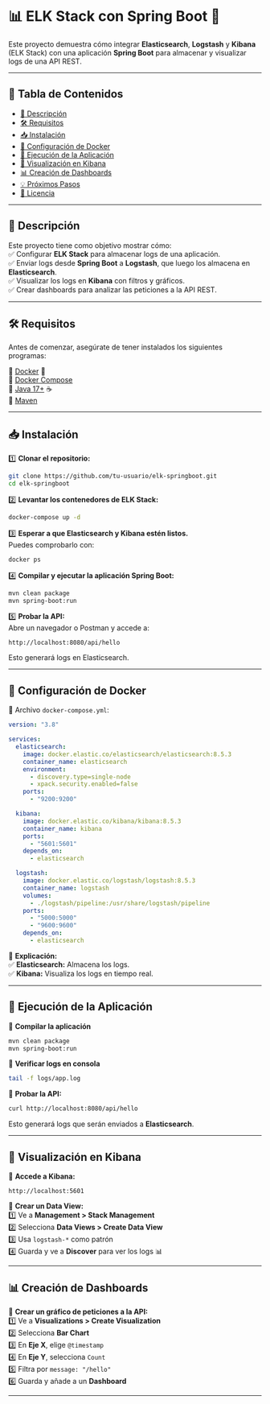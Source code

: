 # 📊 ELK Stack con Spring Boot 🚀  

Este proyecto demuestra cómo integrar **Elasticsearch**, **Logstash** y **Kibana** (ELK Stack) con una aplicación **Spring Boot** para almacenar y visualizar logs de una API REST.  

---

## 📌 **Tabla de Contenidos**  
- [📖 Descripción](#-descripción)  
- [🛠️ Requisitos](#-requisitos)  
- [📥 Instalación](#-instalación)  
- [🐳 Configuración de Docker](#-configuración-de-docker)  
- [🚀 Ejecución de la Aplicación](#-ejecución-de-la-aplicación)  
- [🔎 Visualización en Kibana](#-visualización-en-kibana)  
- [📊 Creación de Dashboards](#-creación-de-dashboards)  
- [💡 Próximos Pasos](#-próximos-pasos)  
- [📜 Licencia](#-licencia)  

---

## 📖 **Descripción**  
Este proyecto tiene como objetivo mostrar cómo:  
✅ Configurar **ELK Stack** para almacenar logs de una aplicación.  
✅ Enviar logs desde **Spring Boot** a **Logstash**, que luego los almacena en **Elasticsearch**.  
✅ Visualizar los logs en **Kibana** con filtros y gráficos.  
✅ Crear dashboards para analizar las peticiones a la API REST.  

---

## 🛠️ **Requisitos**  
Antes de comenzar, asegúrate de tener instalados los siguientes programas:  

🔹 [Docker](https://www.docker.com/) 🐳  
🔹 [Docker Compose](https://docs.docker.com/compose/)  
🔹 [Java 17+](https://adoptium.net/) ☕  
🔹 [Maven](https://maven.apache.org/)  

---

## 📥 **Instalación**  

1️⃣ **Clonar el repositorio:**  
```sh
git clone https://github.com/tu-usuario/elk-springboot.git
cd elk-springboot
```

2️⃣ **Levantar los contenedores de ELK Stack:**  
```sh
docker-compose up -d
```

3️⃣ **Esperar a que Elasticsearch y Kibana estén listos.**  
Puedes comprobarlo con:  
```sh
docker ps
```

4️⃣ **Compilar y ejecutar la aplicación Spring Boot:**  
```sh
mvn clean package
mvn spring-boot:run
```

5️⃣ **Probar la API:**  
Abre un navegador o Postman y accede a:  
```
http://localhost:8080/api/hello
```
Esto generará logs en Elasticsearch.

---

## 🐳 **Configuración de Docker**  
📌 Archivo `docker-compose.yml`:  
```yaml
version: "3.8"

services:
  elasticsearch:
    image: docker.elastic.co/elasticsearch/elasticsearch:8.5.3
    container_name: elasticsearch
    environment:
      - discovery.type=single-node
      - xpack.security.enabled=false
    ports:
      - "9200:9200"

  kibana:
    image: docker.elastic.co/kibana/kibana:8.5.3
    container_name: kibana
    ports:
      - "5601:5601"
    depends_on:
      - elasticsearch

  logstash:
    image: docker.elastic.co/logstash/logstash:8.5.3
    container_name: logstash
    volumes:
      - ./logstash/pipeline:/usr/share/logstash/pipeline
    ports:
      - "5000:5000"
      - "9600:9600"
    depends_on:
      - elasticsearch
```

📌 **Explicación:**  
✅ **Elasticsearch:** Almacena los logs.  
✅ **Kibana:** Visualiza los logs en tiempo real.  

---

## 🚀 **Ejecución de la Aplicación**  
📌 **Compilar la aplicación**  
```sh
mvn clean package
mvn spring-boot:run
```

📌 **Verificar logs en consola**  
```sh
tail -f logs/app.log
```

📌 **Probar la API:**  
```sh
curl http://localhost:8080/api/hello
```

Esto generará logs que serán enviados a **Elasticsearch**.

---

## 🔎 **Visualización en Kibana**  
📌 **Accede a Kibana:**  
```
http://localhost:5601
```

📌 **Crear un Data View:**  
1️⃣ Ve a **Management > Stack Management**  
2️⃣ Selecciona **Data Views > Create Data View**  
3️⃣ Usa `logstash-*` como patrón  
4️⃣ Guarda y ve a **Discover** para ver los logs 📊  

---

## 📊 **Creación de Dashboards**  
📌 **Crear un gráfico de peticiones a la API:**  
1️⃣ Ve a **Visualizations > Create Visualization**  
2️⃣ Selecciona **Bar Chart**  
3️⃣ En **Eje X**, elige `@timestamp`  
4️⃣ En **Eje Y**, selecciona `Count`  
5️⃣ Filtra por `message: "/hello"`  
6️⃣ Guarda y añade a un **Dashboard**  

---
